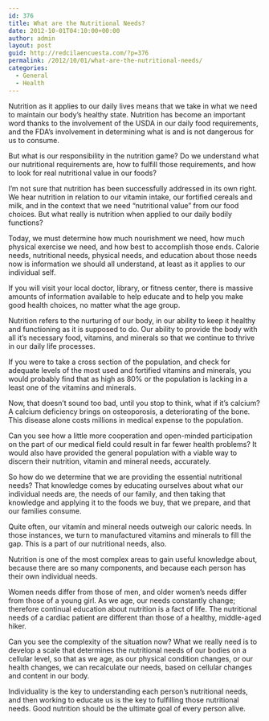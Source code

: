 ```yaml
---
id: 376
title: What are the Nutritional Needs?
date: 2012-10-01T04:10:00+00:00
author: admin
layout: post
guid: http://redcilaencuesta.com/?p=376
permalink: /2012/10/01/what-are-the-nutritional-needs/
categories:
  - General
  - Health
---
```

Nutrition as it applies to our daily lives means that we take in what we need to maintain our body’s healthy state. Nutrition has become an important word thanks to the involvement of the USDA in our daily food requirements, and the FDA’s involvement in determining what is and is not dangerous for us to consume.

But what is our responsibility in the nutrition game? Do we understand what our nutritional requirements are, how to fulfill those requirements, and how to look for real nutritional value in our foods?

I’m not sure that nutrition has been successfully addressed in its own right. We hear nutrition in relation to our vitamin intake, our fortified cereals and milk, and in the context that we need “nutritional value” from our food choices. But what really is nutrition when applied to our daily bodily functions?

Today, we must determine how much nourishment we need, how much physical exercise we need, and how best to accomplish those ends. Calorie needs, nutritional needs, physical needs, and education about those needs now is information we should all understand, at least as it applies to our individual self.

If you will visit your local doctor, library, or fitness center, there is massive amounts of information available to help educate and to help you make good health choices, no matter what the age group.

Nutrition refers to the nurturing of our body, in our ability to keep it healthy and functioning as it is supposed to do. Our ability to provide the body with all it’s necessary food, vitamins, and minerals so that we continue to thrive in our daily life processes.

If you were to take a cross section of the population, and check for adequate levels of the most used and fortified vitamins and minerals, you would probably find that as high as 80% or the population is lacking in a least one of the vitamins and minerals.

Now, that doesn’t sound too bad, until you stop to think, what if it’s calcium? A calcium deficiency brings on osteoporosis, a deteriorating of the bone. This disease alone costs millions in medical expense to the population.

Can you see how a little more cooperation and open-minded participation on the part of our medical field could result in far fewer health problems? It would also have provided the general population with a viable way to discern their nutrition, vitamin and mineral needs, accurately.

So how do we determine that we are providing the essential nutritional needs? That knowledge comes by educating ourselves about what our individual needs are, the needs of our family, and then taking that knowledge and applying it to the foods we buy, that we prepare, and that our families consume.

Quite often, our vitamin and mineral needs outweigh our caloric needs. In those instances, we turn to manufactured vitamins and minerals to fill the gap. This is a part of our nutritional needs, also.

Nutrition is one of the most complex areas to gain useful knowledge about, because there are so many components, and because each person has their own individual needs.

Women needs differ from those of men, and older women’s needs differ from those of a young girl. As we age, our needs constantly change; therefore continual education about nutrition is a fact of life. The nutritional needs of a cardiac patient are different than those of a healthy, middle-aged hiker.

Can you see the complexity of the situation now? What we really need is to develop a scale that determines the nutritional needs of our bodies on a cellular level, so that as we age, as our physical condition changes, or our health changes, we can recalculate our needs, based on cellular changes and content in our body.

Individuality is the key to understanding each person’s nutritional needs, and then working to educate us is the key to fulfilling those nutritional needs. Good nutrition should be the ultimate goal of every person alive.